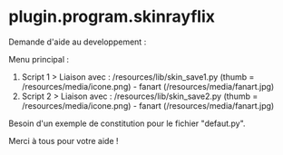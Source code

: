 # plugin.program.skinrayflix
Demande d'aide au developpement :

Menu principal :

1. Script 1 > Liaison avec : /resources/lib/skin_save1.py (thumb = /resources/media/icone.png) - fanart (/resources/media/fanart.jpg)
2. Script 2 > Liaison avec : /resources/lib/skin_save2.py (thumb = /resources/media/icone.png) - fanart (/resources/media/fanart.jpg)

Besoin d'un exemple de constitution pour le fichier "defaut.py".

Merci à tous pour votre aide !